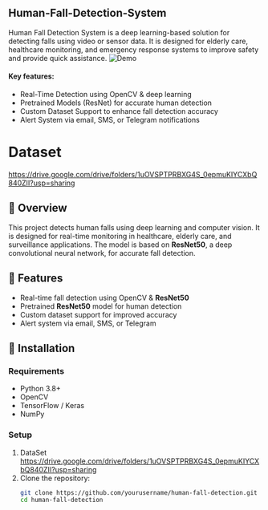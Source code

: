 ## Human-Fall-Detection-System
Human Fall Detection System is a deep learning-based solution for detecting falls using video or sensor data. It is designed for elderly care, healthcare monitoring, and emergency response systems to improve safety and provide quick assistance.
![Demo](demo.gif)  
#### Key features:
- Real-Time Detection using OpenCV & deep learning
- Pretrained Models (ResNet) for accurate human detection
- Custom Dataset Support to enhance fall detection accuracy
- Alert System via email, SMS, or Telegram notifications

# Dataset
https://drive.google.com/drive/folders/1uOVSPTPRBXG4S_0epmuKIYCXbQ840ZII?usp=sharing


## 📌 Overview  
This project detects human falls using deep learning and computer vision. It is designed for real-time monitoring in healthcare, elderly care, and surveillance applications. The model is based on **ResNet50**, a deep convolutional neural network, for accurate fall detection.  

## 🚀 Features  
- Real-time fall detection using OpenCV & **ResNet50**  
- Pretrained **ResNet50** model for human detection  
- Custom dataset support for improved accuracy  
- Alert system via email, SMS, or Telegram  

## 📂 Installation  
### Requirements  
- Python 3.8+  
- OpenCV  
- TensorFlow / Keras  
- NumPy  


### Setup  
1. DataSet
   https://drive.google.com/drive/folders/1uOVSPTPRBXG4S_0epmuKIYCXbQ840ZII?usp=sharing
2. Clone the repository: 
   ```bash
   git clone https://github.com/yourusername/human-fall-detection.git
   cd human-fall-detection
